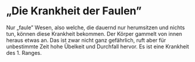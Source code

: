 # „Die Krankheit der Faulen”

Nur „faule” Wesen, also welche, die dauernd nur herumsitzen und nichts tun, können diese Krankheit bekommen. Der Körper gammelt von innen heraus etwas an. Das ist zwar nicht ganz gefährlich, ruft aber für unbestimmte Zeit hohe Übelkeit und Durchfall hervor. Es ist eine Krankheit des 1. Ranges.

